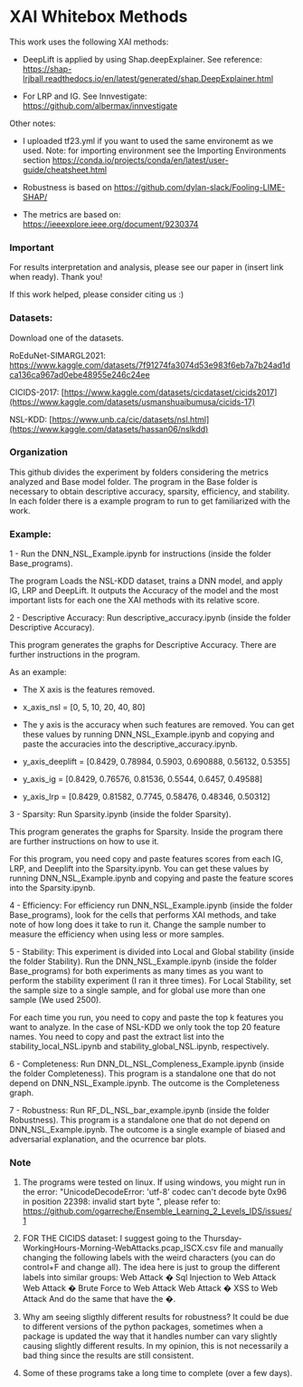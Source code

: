# XAI Whitebox Methods

This work uses the following XAI methods:

- DeepLift is applied by using Shap.deepExplainer. See reference: https://shap-lrjball.readthedocs.io/en/latest/generated/shap.DeepExplainer.html

- For LRP and IG. See Innvestigate: https://github.com/albermax/innvestigate

Other notes:

- I uploaded tf23.yml if you want to used the same environemt as we used. 
Note: for importing environment see the Importing Environments section https://conda.io/projects/conda/en/latest/user-guide/cheatsheet.html 


- Robustness is based on https://github.com/dylan-slack/Fooling-LIME-SHAP/

- The metrics are based on: https://ieeexplore.ieee.org/document/9230374

 ### Important
For results interpretation and analysis, please see our paper in (insert link when ready). Thank you! 

If this work helped, please consider citing us :) 

### Datasets:

Download one of the datasets. 

RoEduNet-SIMARGL2021: https://www.kaggle.com/datasets/7f91274fa3074d53e983f6eb7a7b24ad1dca136ca967ad0ebe48955e246c24ee 

CICIDS-2017: [https://www.kaggle.com/datasets/cicdataset/cicids2017](https://www.kaggle.com/datasets/usmanshuaibumusa/cicids-17)

NSL-KDD: [https://www.unb.ca/cic/datasets/nsl.html](https://www.kaggle.com/datasets/hassan06/nslkdd)


### Organization 

This github divides the experiment by folders considering the metrics analyzed and Base model folder. The program in the Base folder is necessary to obtain descriptive accuracy, sparsity, efficiency, and stability. In each folder there is a example program to run to get familiarized with the work.  

### Example: 

1 - Run the DNN_NSL_Example.ipynb for instructions (inside the folder Base_programs).

  The program Loads the NSL-KDD dataset, trains a DNN model, and apply IG, LRP and DeepLift. It outputs the Accuracy of the model and the most important lists for each one the XAI methods with its relative score.

2 - Descriptive Accuracy: Run descriptive_accuracy.ipynb (inside the folder Descriptive Accuracy).

  This program generates the graphs for Descriptive Accuracy. There are further instructions in the program.
  
  As an example: 
  
  - The X axis is the features removed.
  
  - x_axis_nsl = [0, 5, 10, 20, 40, 80] 
  
  - The y axis is the accuracy when such features are removed. You can get these values by running DNN_NSL_Example.ipynb and copying and paste the accuracies into the  descriptive_accuracy.ipynb.
  
  - y_axis_deeplift = [0.8429,	0.78984,	0.5903,	0.690888,	0.56132,	0.5355]
  
  - y_axis_ig = [0.8429,	0.76576,	0.81536,	0.5544,	0.6457,	0.49588]
  
  - y_axis_lrp = [0.8429,	0.81582,	0.7745,	0.58476,	0.48346,	0.50312]

3 - Sparsity: Run Sparsity.ipynb (inside the folder Sparsity).

This program generates the graphs for Sparsity. Inside the program there are further instructions on how to use it.

For this program, you need copy and paste features scores from each IG, LRP, and Deeplift into the Sparsity.ipynb. You can get these values by running DNN_NSL_Example.ipynb and copying and paste the feature scores into the Sparsity.ipynb.

4 - Efficiency: For efficiency run DNN_NSL_Example.ipynb (inside the folder Base_programs), look for the cells that performs XAI methods, and take note of how long does it take to run it. Change the sample number to measure the efficiency when using less or more samples.

5 - Stability: This experiment is divided into Local and Global stability (inside the folder Stability). Run the DNN_NSL_Example.ipynb (inside the folder Base_programs) for both experiments as many times as you want to perform the stability experiment (I ran it three times). For Local Stability, set the sample size to a single sample, and for global use more than one sample (We used 2500). 

For each time you run, you need to copy and paste the top k features you want to analyze. In the case of NSL-KDD we only took the top 20 feature names. You need to copy and past the extract list into the stability_local_NSL.ipynb and stability_global_NSL.ipynb, respectively. 

6 - Completeness: Run DNN_DL_NSL_Compleness_Example.ipynb (inside the folder Completeness). This program is a standalone one that do not depend on DNN_NSL_Example.ipynb. The outcome is the Completeness graph.

7 - Robustness: Run RF_DL_NSL_bar_example.ipynb (inside the folder Robustness). This program is a standalone one that do not depend on DNN_NSL_Example.ipynb. The outcome is a single example of biased and adversarial explanation, and the ocurrence bar plots.


### Note

1) The programs were tested on linux. If using windows, you might run in the error: "UnicodeDecodeError: 'utf-8' codec can't decode byte 0x96 in position 22398: invalid start byte
", please refer to: https://github.com/ogarreche/Ensemble_Learning_2_Levels_IDS/issues/1 


2) FOR THE CICIDS dataset: I suggest going to the Thursday-WorkingHours-Morning-WebAttacks.pcap_ISCX.csv file and manually changing the following labels with the weird characters (you can do control+F and change all). The idea here is just to group the different labels into similar groups:
Web Attack � Sql Injection to Web Attack
Web Attack � Brute Force  to Web Attack
Web Attack � XSS to Web Attack
And do the same that have the  �.



3) Why am seeing sligthly different results for robustness? 
It could be due to different versions of the python packages, sometimes when a package is updated the way that it handles number can vary slightly causing slightly different results. In my opinion, this is not necessarily a bad thing since the results are still consistent.

4) Some of these programs take a long time to complete (over a few days).
